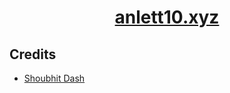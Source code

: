 <h1 align="center"><a href="https://www.anlett10.xyz/" target="_blank">anlett10.xyz</a></h1>

## Credits

- [Shoubhit Dash](https://github.com/nexxeln/nexxel.dev)
